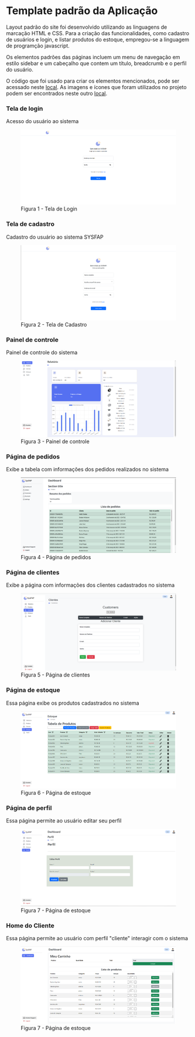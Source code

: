 # Template padrão da Aplicação

Layout padrão do site foi desenvolvido utilizando as linguagens de marcação HTML e CSS. Para a criação das funcionalidades, como cadastro de usuários e login, e listar produtos do estoque, empregou-se a linguagem de programção javascript.

Os elementos padrões das páginas incluem um menu de navegação em estilo sidebar e um cabeçalho que contem um título, breadcrumb e o perfil do usuário.

O código que foi usado para criar os elementos mencionados, pode ser acessado neste [local](https://github.com/ICEI-PUC-Minas-PMV-ADS/pmv-ads-2024-1-e1-proj-web-t5-pmv-ads-2024-1-e1-projsysfap/blob/main/codigo-fonte). As imagens e ícones que foram utilizados no projeto podem ser encontrados neste outro [local](https://github.com/ICEI-PUC-Minas-PMV-ADS/pmv-ads-2024-1-e1-proj-web-t5-pmv-ads-2024-1-e1-projsysfap/tree/main/documentos/img).



<h3><b>Tela de login</b></h3>
<p>Acesso do usuário ao sistema</p>
<figure> 
  <img src="/documentos/img/SYSFAP_login.png">
  <figcaption> Figura 1 - Tela de Login
</figure> 

<h3><b>Tela de cadastro</b></h3>
<p>Cadastro do usuário ao sistema SYSFAP</p>
<figure> 
  <img src="/documentos/img/SYSFAP_cadastro.png">
  <figcaption>Figura 2 - Tela de Cadastro     
</figure>

<h3><b>Painel de controle</b></h3>
<p>Painel de controle do sistema</p>
<figure> 
  <img src="/documentos/img/DashboardSFAP.png">
  <figcaption> Figura 3 - Painel de controle
</figure> 

<h3><b>Página de pedidos</b></h3>
<p>Exibe a tabela com informações dos pedidos realizados no sistema</p>
<figure> 
  <img src="/documentos/img/SYSFAP_pedidos.png">
  <figcaption>Figura 4 - Página de pedidos
</figure>

<h3><b>Página de clientes</b></h3>
<p>Exibe a página com informações dos clientes cadastrados no sistema</p>
<figure> 
  <img src="/documentos/img/clientesSFAP.png">
  <figcaption>Figura 5 - Página de clientes
</figure>

<h3><b>Página de estoque</b></h3>
<p>Essa página exibe os produtos cadastrados no sistema</p>
<figure> 
  <img src="/documentos/img/meuEstoqueSFAP.png">
  <figcaption>Figura 6 - Página de estoque
</figure>

<h3><b>Página de perfil</b></h3>
<p>Essa página permite ao usuário editar seu perfil</p>
<figure> 
  <img src="/documentos/img/Pagina de Perfil.png">
  <figcaption>Figura 7 - Página de estoque
</figure>

<h3><b>Home do Cliente</b></h3>
<p>Essa página permite ao usuário com perfil "cliente" interagir com o sistema</p>
<figure> 
  <img src="/documentos/img/Pagina Home Client.png">
  <figcaption>Figura 7 - Página de estoque
</figure>

